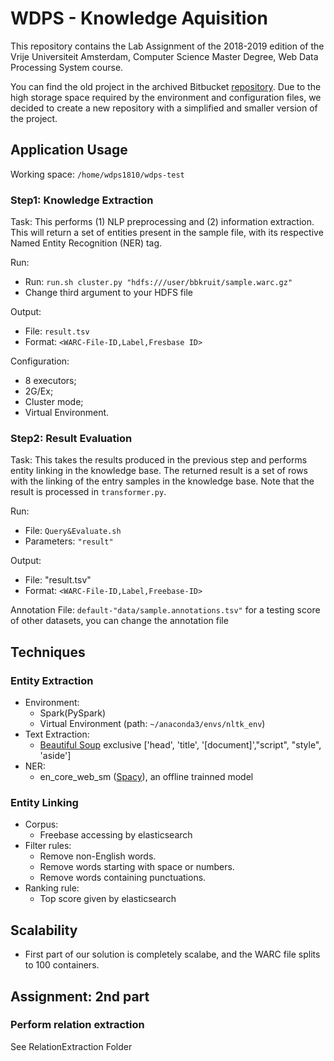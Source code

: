 # WDPS - Knowledge Aquisition

This repository contains the Lab Assignment of the 2018-2019 edition of the  Vrije Universiteit Amsterdam, Computer Science Master Degree, Web Data Processing System course.

You can find the old project in the archived Bitbucket [repository](https://bitbucket.org/AzimAfroozeh/vuwebdata/). Due to the high storage space required by the environment and configuration files, we decided to create a new repository with a simplified and smaller version of the project.

## Application Usage

Working space: `/home/wdps1810/wdps-test`

### Step1: Knowledge Extraction

Task: This performs (1) NLP preprocessing and (2) information extraction. This will return a set of entities present in the sample file, with its respective Named Entity Recognition (NER) tag.

Run:

- Run: `run.sh cluster.py "hdfs:///user/bbkruit/sample.warc.gz"`
- Change third argument to your HDFS file

Output:

- File: `result.tsv`
- Format: `<WARC-File-ID,Label,Fresbase ID>`

Configuration:

- 8 executors;
- 2G/Ex;
- Cluster mode;
- Virtual Environment.

### Step2: Result Evaluation

Task: This takes the results produced in the previous step and performs entity linking in the knowledge base. The returned result is a set of rows with the linking of the entry samples in the knowledge base. Note that the result is processed in `transformer.py`.

Run:

- File: `Query&Evaluate.sh`
- Parameters: `"result"`

Output:

- File: "result.tsv"
- Format: `<WARC-File-ID,Label,Freebase-ID>`

Annotation File: `default-"data/sample.annotations.tsv"` for a testing score of other datasets, you can change the annotation file

## Techniques

### Entity Extraction

- Environment:
  - Spark(PySpark)
  - Virtual Environment (path: `~/anaconda3/envs/nltk_env`)
- Text Extraction: 
  - [Beautiful Soup](https://www.crummy.com/software/BeautifulSoup/bs4/doc/) exclusive ['head', 'title', '[document]',"script", "style", 'aside']
- NER:
  - en_core_web_sm ([Spacy](https://spacy.io/)), an offline trainned model

### Entity Linking

- Corpus:
  - Freebase accessing by elasticsearch
- Filter rules:
  - Remove non-English words.
  - Remove words starting with space or numbers.
  - Remove words containing punctuations.
- Ranking rule:
  - Top score given by elasticsearch
  
## Scalability 
  - First part of our solution is completely scalabe, and the WARC file splits to 100 containers.
  
  
## Assignment: 2nd part
### Perform relation extraction
See RelationExtraction Folder

